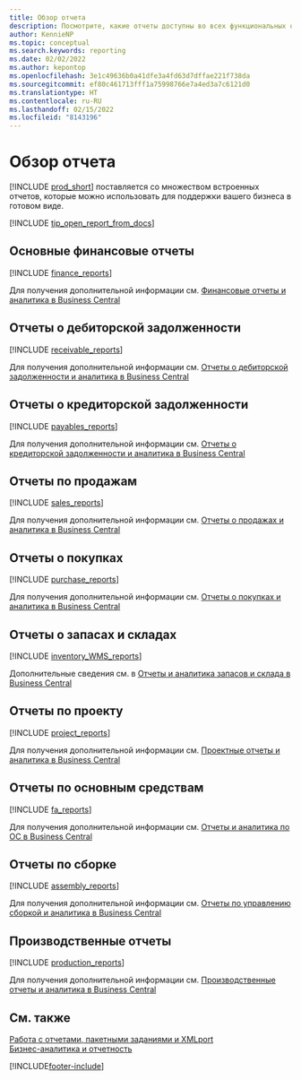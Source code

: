 ```yaml
---
title: Обзор отчета
description: Посмотрите, какие отчеты доступны во всех функциональных областях стандартной версии Business Central, чтобы вы могли отслеживать свой бизнес.
author: KennieNP
ms.topic: conceptual
ms.search.keywords: reporting
ms.date: 02/02/2022
ms.author: kepontop
ms.openlocfilehash: 3e1c49636b0a41dfe3a4fd63d7dffae221f738da
ms.sourcegitcommit: ef80c461713fff1a75998766e7a4ed3a7c6121d0
ms.translationtype: HT
ms.contentlocale: ru-RU
ms.lasthandoff: 02/15/2022
ms.locfileid: "8143196"
---
```

# <a name="report-overview"></a>Обзор отчета

[!INCLUDE [prod_short](includes/prod_short.md)] поставляется со множеством встроенных отчетов, которые можно использовать для поддержки вашего бизнеса в готовом виде.  

[!INCLUDE [tip_open_report_from_docs](includes/tip-open-report-from-docs.md)]

## <a name="key-financial-reports"></a>Основные финансовые отчеты

[!INCLUDE [finance_reports](includes/finance-reports-include.md)]

Для получения дополнительной информации см. [Финансовые отчеты и аналитика в Business Central](finance-reports.md)

## <a name="accounts-receivable-reports"></a>Отчеты о дебиторской задолженности

[!INCLUDE [receivable_reports](includes/receivable-reports-include.md)]

Для получения дополнительной информации см. [Отчеты о дебиторской задолженности и аналитика в Business Central](receivables-reports.md)

## <a name="accounts-payable-reports"></a>Отчеты о кредиторской задолженности

[!INCLUDE [payables_reports](includes/payables-reports-include.md)]

Для получения дополнительной информации см. [Отчеты о кредиторской задолженности и аналитика в Business Central](payables-reports.md)

## <a name="sales-reports"></a>Отчеты по продажам

[!INCLUDE [sales_reports](includes/sales-reports-include.md)]

Для получения дополнительной информации см. [Отчеты о продажах и аналитика в Business Central](sales-reports.md)

## <a name="purchase-reports"></a>Отчеты о покупках

[!INCLUDE [purchase_reports](includes/purchase-reports-include.md)]

Для получения дополнительной информации см. [Отчеты о покупках и аналитика в Business Central](purchase-reports.md)

## <a name="inventory-and-warehouse-reports"></a>Отчеты о запасах и складах

[!INCLUDE [inventory_WMS_reports](includes/inventory-WMS-reports-include.md)]

Дополнительные сведения см. в [Отчеты и аналитика запасов и склада в Business Central](inventory-wms-reports.md)

## <a name="project-reports"></a>Отчеты по проекту

[!INCLUDE [project_reports](includes/project-reports-include.md)]

Для получения дополнительной информации см. [Проектные отчеты и аналитика в Business Central](project-reports.md)

## <a name="fixed-assets-reports"></a>Отчеты по основным средствам

[!INCLUDE [fa_reports](includes/fa-reports-include.md)]

Для получения дополнительной информации см. [Отчеты и аналитика по ОС в Business Central](fa-reports.md)

## <a name="assembly-reports"></a>Отчеты по сборке

[!INCLUDE [assembly_reports](includes/assembly-reports-include.md)]

Для получения дополнительной информации см. [Отчеты по управлению сборкой и аналитика в Business Central](assembly-reports.md)

## <a name="production-reports"></a>Производственные отчеты

[!INCLUDE [production_reports](includes/production-reports-include.md)]

Для получения дополнительной информации см. [Производственные отчеты и аналитика в Business Central](production-reports.md)

## <a name="see-also"></a>См. также

[Работа с отчетами, пакетными заданиями и XMLport](ui-work-report.md)  
[Бизнес-аналитика и отчетность](reports-bi-reporting.md)  

[!INCLUDE[footer-include](includes/footer-banner.md)]

